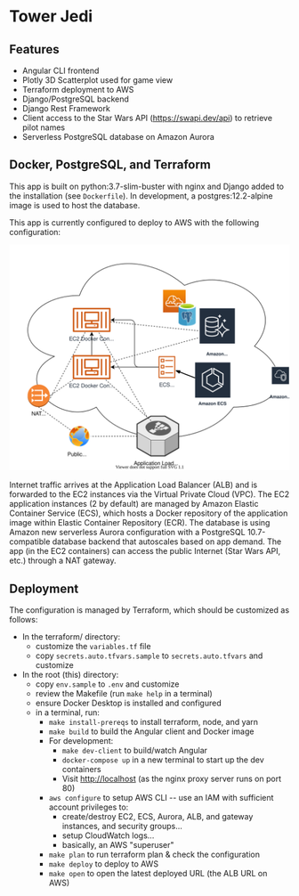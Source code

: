 # Tower Jedi

## Features

-   Angular CLI frontend
-   Plotly 3D Scatterplot used for game view
-   Terraform deployment to AWS
-   Django/PostgreSQL backend
-   Django Rest Framework
-   Client access to the Star Wars API (<https://swapi.dev/api>) to retrieve pilot names
-   Serverless PostgreSQL database on Amazon Aurora

## Docker, PostgreSQL, and Terraform

This app is built on python:3.7-slim-buster with nginx and Django added to the installation (see `Dockerfile`). In development, a postgres:12.2-alpine image is used to host the database.

This app is currently configured to deploy to AWS with the following configuration:

![AWS Diagram](./aws.svg)

Internet traffic arrives at the Application Load Balancer (ALB) and is forwarded to the EC2 instances via the Virtual Private Cloud (VPC). The EC2 application instances (2 by default) are managed by Amazon Elastic Container Service (ECS), which hosts a Docker repository of the application image within Elastic Container Repository (ECR). The database is using Amazon new serverless Aurora configuration with a PostgreSQL 10.7-compatible database backend that autoscales based on app demand. The app (in the EC2 containers) can access the public Internet (Star Wars API, etc.) through a NAT gateway.

## Deployment

The configuration is managed by Terraform, which should be customized as follows:

-   In the terraform/ directory:
    -   customize the `variables.tf` file
    -   copy `secrets.auto.tfvars.sample` to `secrets.auto.tfvars` and customize
-   In the root (this) directory:
    -   copy `env.sample` to `.env` and customize
    -   review the Makefile (run `make help` in a terminal)
    -   ensure Docker Desktop is installed and configured
    -   in a terminal, run:
        -   `make install-prereqs` to install terraform, node, and yarn
        -   `make build` to build the Angular client and Docker image
        -   For development:
            -   `make dev-client` to build/watch Angular
            -   `docker-compose up` in a new terminal to start up the dev containers
            -   Visit <http://localhost> (as the nginx proxy server runs on port 80)
        -   `aws configure` to setup AWS CLI -- use an IAM with sufficient account privileges to:
            -   create/destroy EC2, ECS, Aurora, ALB, and gateway instances, and security groups...
            -   setup CloudWatch logs...
            -   basically, an AWS "superuser"
        -   `make plan` to run terraform plan & check the configuration
        -   `make deploy` to deploy to AWS
        -   `make open` to open the latest deployed URL (the ALB URL on AWS)
